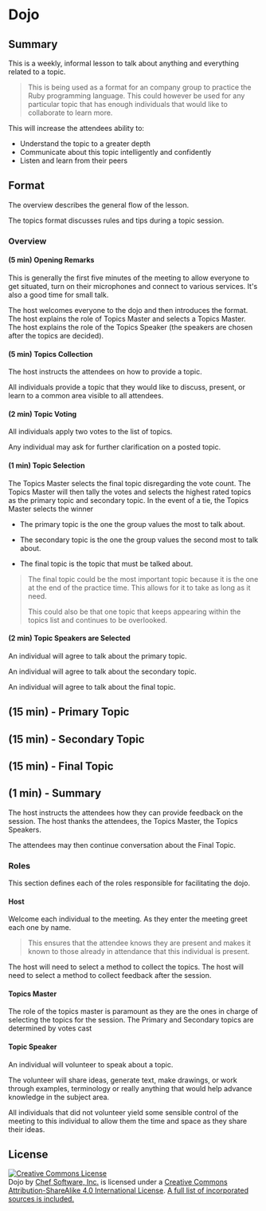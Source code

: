 # Dojo

## Summary

This is a weekly, informal lesson to talk about anything and everything related to a topic.

> This is being used as a format for an company group to practice the Ruby programming language. This could however be used for any particular topic that has enough individuals that would like to collaborate to learn more.

This will increase the attendees ability to:

* Understand the topic to a greater depth
* Communicate about this topic intelligently and confidently
* Listen and learn from their peers


## Format

The overview describes the general flow of the lesson.

The topics format discusses rules and tips during a topic session.

### Overview

#### (5 min) Opening Remarks

This is generally the first five minutes of the meeting to allow everyone to get situated, turn on their microphones and connect to various services. It's also a good time for small talk.

The host welcomes everyone to the dojo and then introduces the format. The host explains the role of Topics Master and selects a Topics Master. The host explains the role of the Topics Speaker (the speakers are chosen after the topics are decided).

#### (5 min) Topics Collection

The host instructs the attendees on how to provide a topic.

All individuals provide a topic that they would like to discuss, present, or learn to a common area visible to all attendees.

#### (2 min) Topic Voting

All individuals apply two votes to the list of topics.

Any individual may ask for further clarification on a posted topic.

#### (1 min) Topic Selection

The Topics Master selects the final topic disregarding the vote count. The Topics Master will then tally the votes and selects the highest rated topics as the primary topic and secondary topic. In the event of a tie, the Topics Master selects the winner

* The primary topic is the one the group values the most to talk about.

* The secondary topic is the one the group values the second most to talk about.

* The final topic is the topic that must be talked about.

> The final topic could be the most important topic because it is the one at the end of the practice time. This allows for it to take as long as it need.
>
> This could also be that one topic that keeps appearing within the topics list and continues to be overlooked.

#### (2 min) Topic Speakers are Selected

An individual will agree to talk about the primary topic.

An individual will agree to talk about the secondary topic.

An individual will agree to talk about the final topic.

## (15 min) - Primary Topic

## (15 min) - Secondary Topic

## (15 min) - Final Topic

## (1 min) - Summary

The host instructs the attendees how they can provide feedback on the session. The host thanks the attendees, the Topics Master, the Topics Speakers.

The attendees may then continue conversation about the Final Topic.


### Roles

This section defines each of the roles responsible for facilitating the dojo.

#### Host

Welcome each individual to the meeting. As they enter the meeting greet each one by name.

> This ensures that the attendee knows they are present and makes it known to those already in attendance that this individual is present.

The host will need to select a method to collect the topics. The host will need to select a method to collect feedback after the session.

#### Topics Master

The role of the topics master is paramount as they are the ones in charge of selecting the topics for the session. The Primary and Secondary topics are determined by votes cast

#### Topic Speaker

An individual will volunteer to speak about a topic.

The volunteer will share ideas, generate text, make drawings, or work through examples, terminology or really anything that would help advance knowledge in the subject area.

All individuals that did not volunteer yield some sensible control of the meeting to this individual to allow them the time and space as they share their ideas.


## License

<a rel="license" href="http://creativecommons.org/licenses/by-sa/4.0/"><img alt="Creative Commons License" style="border-width:0" src="https://i.creativecommons.org/l/by-sa/4.0/88x31.png" /></a><br /><span xmlns:dct="http://purl.org/dc/terms/" property="dct:title">Dojo</span> by <a xmlns:cc="http://creativecommons.org/ns#" href="http://chef.io" property="cc:attributionName" rel="cc:attributionURL">Chef Software, Inc.</a> is licensed under a <a rel="license" href="http://creativecommons.org/licenses/by-sa/4.0/">Creative Commons Attribution-ShareAlike 4.0 International License</a>. <a href="attribution.html">A full list of incorporated sources is included.</a>
